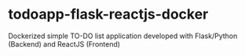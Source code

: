 # todoapp-flask-reactjs-docker
Dockerized simple TO-DO list application developed with Flask/Python (Backend) and ReactJS (Frontend)
